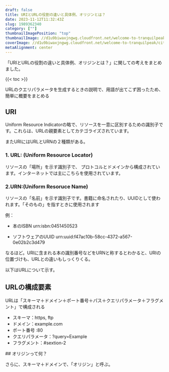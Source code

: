 ```yaml
---
draft: false
title: URIとURLの役割の違いと具体例、オリジンとは？
date: 2023-11-12T11:32:43Z
slug: 1989362340
category: [""]
thumbnailImagePosition: "top"
thumbnailImage: //d1u9biwaxjngwg.cloudfront.net/welcome-to-tranquilpeak/city-750.jpg
coverImage: //d1u9biwaxjngwg.cloudfront.net/welcome-to-tranquilpeak/city.jpg
metaAlignment: center
---
```

「URIとURLの役割の違いと具体例、オリジンとは？」に関しての考えをまとめました。
<!--more-->

{{< toc >}}

URLのクエリパラメータを生成するときの説明で、用語が出てこず困ったため、簡単に概要をまとめる

## URI

Uniform Resource Indicatorの略で、リソースを一意に区別するための識別子です。これらは、URLの親要素としてカテゴライズされています。


またURIにはURLとURNの２種類がある。

### 1. URL: (Uniform Resource Locator)

リソースの「場所」を示す識別子で、 プロトコルとドメインから構成されています。インターネットでは主にこちらを使用されています。

### 2.URN:(Uniform Resoruce Name)

リソースの「名前」を示す識別子です。書籍に命名されたり、UUIDとして使われます。「そのもの」を指すときに使用されます

例：

- 本のISBN
urn:isbn:0451450523

- ソフトウェアのUUID
urn:uuid:f47ac10b-58cc-4372-a567-0e02b2c3d479

なるほど。URIに含まれる本の識別番号などをURNと称するとわかると、URIの位置づけも、URLとの違いもしっくりくる。

以下はURLについて示す。

## URLの構成要素

URLは「スキーマ＋ドメイン＋ポート番号＋パス＋クエリパラメータ＋フラグメント」で構成される

- スキーマ：https, ftp
- ドメイン：example.com
- ポート番号 :80
- クエリパラメータ：?query=Example
- フラグメント：#sextion-2

‌## オリジンって何？

さらに、スキーマ＋ドメインで、「オリジン」と呼ぶ。
